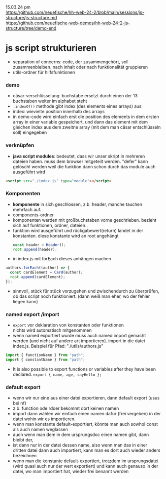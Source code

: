 15.03.24 pm<br>
https://github.com/neuefische/hh-web-24-2/blob/main/sessions/js-structure/js-structure.md<br>
https://github.com/neuefische-web-demos/hh-web-24-2-js-structure/tree/demo-end

# js script strukturieren

- separation of concerns: code, der zusammengehört, soll zusammenbleiben. nach inhalt oder nach funktionalität gruppieren
- utils-ordner für hilfsfunktionen

### demo

- cäsar-verschlüsselung: buchstabe ersetzt durch einen der 13 buchstaben weiter im alphabet steht<br>
- `.indexOf()` methode gibt index (des elements eines arrays) aus
- index: wievielte position innerhalb des arrays
- in demo-code wird einfach erst die position des elements in dem ersten array in einer variable gespeichert, und dann das element mit dem gleichen index aus dem zweitne array (mit dem man cäsar entschlüsseln soll) eingegeben

### verknüpfen

- **java script modules**: bedeutet, dass wir unser skript in mehreren dateien haben. muss dem browser mitgeteilt werden. "defer" kann gelöscht werden weil die funktion dann schon durch das module auch ausgeführt wird

```html
<script src="./index.js" type="module"></script>
```

### Komponenten

- **komponente** in sich geschlossen, z.b. header, manche tauchen mehrfach auf.
- components-ordner
- komponenten werden mit großbuchstaben vorne geschrieben. bezieht sich auf funktionen, ordner, dateien..
- funktion wird ausgeführt und rückgabewert(return) landet in der konstanten. diese konstante wird an root angehängt
  ```js
  const header = Header();
  root.append(header);
  ```
- in index.js mit forEach dieses anhängen machen

```js
authors.forEach((author) => {
  const cardElement = Card(author);
  root.append(cardElement);
});
```

- sinnvoll, stück für stück vorzugehen und zwischendurch zu überprüfen, ob das script noch funktioniert. (dann weiß man eher, wo der fehler liegen kann)

### named export /import

- `export` vor deklaration von konstanten oder funktionen<br>
  nichts wird automatisch mitgenommen
- wenn named exportiert wurde muss auch named import gemacht werden (und nicht auf andere art importieren). import in die datei index.js. Beispiel für Pfad: "./utils/authors.js"

```js
import { functionName } from "path";
import { constantName } from "path";
```

- It is also possible to export functions or variables after they have been declared. `export { name, age, sayHello };`

### default export

- wenn wir nur eine aus einer datei exportieren, dann default export (usus bei nf)
- z.b. function ode rdoer bekommt dort keinen namen
- import dann wählen wir einfach einen namen dafür (frei vergeben) in der datei wohin wir es importieren.
- wenn man konstante default-exportiert, könnte man auch sowhol const als auch namen weglassen
- auch wenn man dem in dem ursprungsdoc einen namen gibt, dann bleibt der,
- ist dann nur in der datei dessen name, also wenn man das in einer dritten datei dann auch importiert, kann man es dort auch wieder anders bezeichnen
- wenn man die konstante default-exportiert, trotzdem im ursprungsdatei (wird quasi auch nur der wert exportiert) und kann auch genauso in der datei, wo man importiert hat, wieder frei benannt werden
